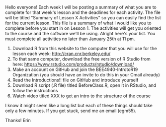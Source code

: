 Hello everyone! 
Each week I will be posting a summary of what you are to complete for that week's lesson and the deadlines for each activity. 
The file will be titled "Summary of Lesson X Activities" so you can easily find the list for the current lesson. 
This file is a summary of what I would like you to complete before you start in on Lesson 1. The activities will get you oriented to the course
and the software we'll be using. Alright here's your list. You must complete all activities no later than January 25th at 11 pm. 

1.  Download R from this website to the computer that you will use for the lesson each week: http://cran.cnr.berkeley.edu/
2.  To that same computer, download the free version of R Studio from here: https://www.rstudio.com/products/rstudio/download/
3.  Make an account on GitHub and join the BEE4940-IntrotoR19 Organization (you should have an invite to do this in your Cmail already)
4.  Read the Introductions!! file on GitHub and introduce yourself 
5.  Download R script (.R file) titled BeforeClass.R, open it in RStudio, and follow the instructions
6.  Watch video titled XXX to get an intro to the structure of the course

I know it might seem like a long list but each of these things should take only a few minutes. If you get stuck, send me an email (egm55). 

Thanks! 
Erin
